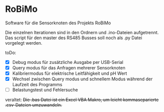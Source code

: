 # RoBiMo
 
Software für die Sensorknoten des Projekts RoBiMo

Die einzelnen Iterationen sind in den Ordnern und .ino-Dateien aufgetrennt. Das script für den master des RS485 Busses soll noch als .py Datei vorgelegt werden.

toDo:
- [x] Debug modus für zusätzliche Ausgabe per USB-Serial
- [x] Query modus für das Anfragen mehrerer Sensorknoten
- [x] Kalibriermodus für elektrische Leitfähigkeit und pH Wert
- [x] Wechsel zwischen Query modus und schnellem Modus während der Laufzeit des Programms 
- [ ] Belastungstest und Fehlersuche

veraltet: ~~Die .bas Datei ist ein Excel VBA Makro, um leicht kommaseparierte .csv-Dateien umzuwandeln.~~
